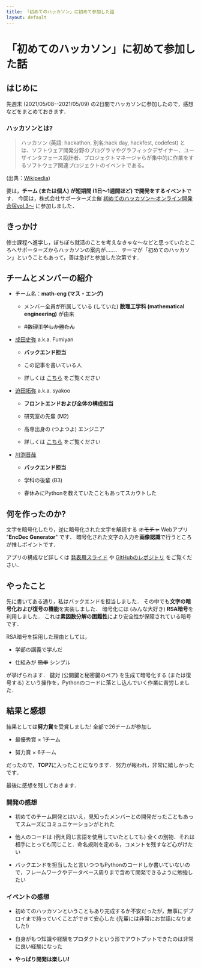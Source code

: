 ```yaml
---
title: 「初めてのハッカソン」に初めて参加した話
layout: default
---
```


# 「初めてのハッカソン」に初めて参加した話

## はじめに

先週末 (2021/05/08--2021/05/09) の2日間でハッカソンに参加したので，感想などをまとめておきます．

### ハッカソンとは?

> ハッカソン (英語: hackathon, 別名:hack day, hackfest, codefest) とは、ソフトウェア開発分野のプログラマやグラフィックデザイナー、ユーザインタフェース設計者、プロジェクトマネージャらが集中的に作業をするソフトウェア関連プロジェクトのイベントである。

(出典：[Wikipedia](https://ja.wikipedia.org/wiki/%E3%83%8F%E3%83%83%E3%82%AB%E3%82%BD%E3%83%B3))

要は，**チーム (または個人) が短期間 (1日～1週間ほど) で開発をするイベント**です．
今回は，株式会社サポーターズ主催 [初めてのハッカソン～オンライン開発合宿vol.3～](https://talent.supporterz.jp/events/d1a92db9-5a22-4e3b-a441-ae9669fe79c4/) に参加しました．

## きっかけ

修士課程へ進学し，ぼちぼち就活のことを考えなきゃな～などと思っていたところへサポーターズからハッカソンの案内が......．
テーマが「初めてのハッカソン」ということもあって，善は急げと参加した次第です．

## チームとメンバーの紹介

- チーム名：**math-eng (マス・エング)**

  - メンバー全員が所属している (していた) **数理工学科 (mathematical engineering)** が由来

  - ~~#数理工学しか勝たん~~

- [成田史弥](https://twitter.com/fumiyanll23) a.k.a. Fumiyan

  - **バックエンド担当**

  - この記事を書いている人

  - 詳しくは [こちら](https://fumiyanll23.github.io/) をご覧ください

- [迫田拓弥](https://twitter.com/sako_data) a.k.a. syakoo

  - **フロントエンドおよび全体の構成担当**

  - 研究室の先輩 (M2)

  - 高専出身の (つよつよ) エンジニア

  - 詳しくは [こちら](https://syakoo-lab.work/about-me) をご覧ください

- [川渕晋哉](https://twitter.com/peacekpeacek)

  - **バックエンド担当**

  - 学科の後輩 (B3)

  - 春休みにPythonを教えていたこともあってスカウトした

## 何を作ったのか?

文字を暗号化したり，逆に暗号化された文字を解読する ~~オモチャ~~ Webアプリ "**EncDec Generator**" です．
暗号化された文字の入力を**画像認識**で行うところが推しポイントです．

アプリの構成など詳しくは [発表用スライド](https://docs.google.com/presentation/d/1CKRrlkGav6xN9OxInnmkdS5sXe-mJ2uoGt8bvq-Z3Dc/edit?usp=sharing) や [GitHubのレポジトリ](https://github.com/fumiyanll23/hackathon2021-vol3_math-eng) をご覧ください．

## やったこと

先に書いてある通り，私はバックエンドを担当しました．
その中でも**文字の暗号化および復号の機能**を実装しました．
暗号化には (みんな大好き) **RSA暗号**を利用しました．
これは**素因数分解の困難性**により安全性が保障されている暗号です．

RSA暗号を採用した理由としては，

- 学部の講義で学んだ

- 仕組みが ~~簡単~~ シンプル

が挙げられます．
鍵対 (公開鍵と秘密鍵のペア) を生成て暗号化する (または復号する) という操作を，Pythonのコードに落とし込んでいく作業に苦労しました．

## 結果と感想

結果としては**努力賞**を受賞しました!
全部で26チームが参加し

- 最優秀賞 × 1チーム

- 努力賞 × 6チーム

だったので，**TOP7**に入ったことになります．
努力が報われ，非常に嬉しかったです．

最後に感想を残しておきます．

### 開発の感想

- 初めてのチーム開発とはいえ，見知ったメンバーとの開発だったこともあってスムーズにコミュニケーションがとれた

- 他人のコードは (例え同じ言語を使用していたとしても) 全くの別物．それは相手にとっても同じこと．命名規則を定める，コメントを残すなど心がけたい

- バックエンドを担当したと言いつつもPythonのコードしか書いていないので，フレームワークやデータベース周りまで含めて開発できるように勉強したい

### イベントの感想

- 初めてのハッカソンということもあり完成するか不安だったが，無事にデプロイまで持っていくことができて安心した (先輩には非常にお世話になりました!)

- 自身がもつ知識や経験をプロダクトという形でアウトプットできたのは非常に良い経験になった

- **やっぱり開発は楽しい!**
